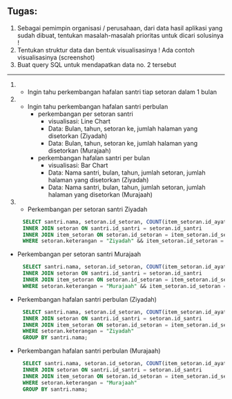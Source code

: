 ## Tugas:

1. Sebagai pemimpin organisasi / perusahaan, dari data hasil aplikasi yang sudah dibuat, tentukan masalah-masalah prioritas untuk dicari solusinya !
2. Tentukan struktur data dan bentuk visualisasinya ! Ada contoh visualisasinya (screenshot)
3. Buat query SQL untuk mendapatkan data no. 2 tersebut
---
1. - Ingin tahu perkembangan hafalan santri tiap setoran dalam 1 bulan

2. - Ingin tahu perkembangan hafalan santri perbulan
     - perkembangan per setoran santri
       - visualisasi: Line Chart
       - Data: Bulan, tahun, setoran ke, jumlah halaman yang disetorkan (Ziyadah)
       - Data: Bulan, tahun, setoran ke, jumlah halaman yang disetorkan (Murajaah)
     - perkembangan hafalan santri per bulan
       - visualisasi: Bar Chart
       - Data: Nama santri, bulan, tahun, jumlah setoran, jumlah halaman yang disetorkan (Ziyadah)
       - Data: Nama santri, bulan, tahun, jumlah setoran, jumlah halaman yang disetorkan (Murajaah)

3. - Perkembangan per setoran santri Ziyadah
``` sql
     SELECT santri.nama, setoran.id_setoran, COUNT(item_setoran.id_ayat) FROM santri 
     INNER JOIN setoran ON santri.id_santri = setoran.id_santri 
     INNER JOIN item_setoran ON setoran.id_setoran = item_setoran.id_setoran 
     WHERE setoran.keterangan = "Ziyadah" && item_setoran.id_setoran = 1;
```
   - Perkembangan per setoran santri Murajaah
``` sql
     SELECT santri.nama, setoran.id_setoran, COUNT(item_setoran.id_ayat) FROM santri 
     INNER JOIN setoran ON santri.id_santri = setoran.id_santri 
     INNER JOIN item_setoran ON setoran.id_setoran = item_setoran.id_setoran 
     WHERE setoran.keterangan = "Murajaah" && item_setoran.id_setoran = 1;
```
   - Perkembangan hafalan santri perbulan (Ziyadah)
``` sql
     SELECT santri.nama, setoran.id_setoran, COUNT(item_setoran.id_ayat) FROM santri 
     INNER JOIN setoran ON santri.id_santri = setoran.id_santri 
     INNER JOIN item_setoran ON setoran.id_setoran = item_setoran.id_setoran 
     WHERE setoran.keterangan = "Ziyadah"
     GROUP BY santri.nama;
```
   - Perkembangan hafalan santri perbulan (Murajaah)
``` sql
     SELECT santri.nama, setoran.id_setoran, COUNT(item_setoran.id_ayat) FROM santri 
     INNER JOIN setoran ON santri.id_santri = setoran.id_santri 
     INNER JOIN item_setoran ON setoran.id_setoran = item_setoran.id_setoran 
     WHERE setoran.keterangan = "Murajaah"
     GROUP BY santri.nama;
```
